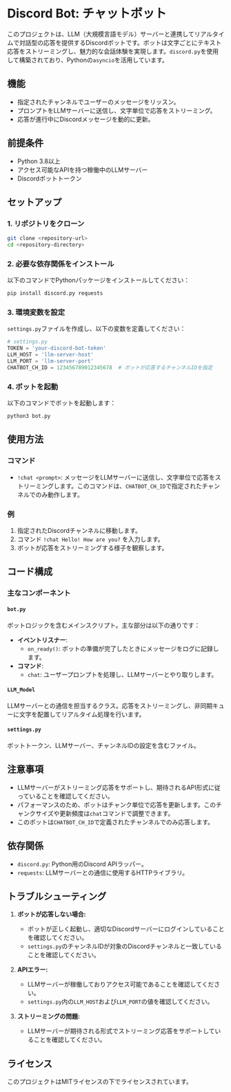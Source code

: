 # Discord Bot: チャットボット

このプロジェクトは、LLM（大規模言語モデル）サーバーと連携してリアルタイムで対話型の応答を提供するDiscordボットです。ボットは文字ごとにテキスト応答をストリーミングし、魅力的な会話体験を実現します。`discord.py`を使用して構築されており、Pythonの`asyncio`を活用しています。

## 機能

- 指定されたチャンネルでユーザーのメッセージをリッスン。
- プロンプトをLLMサーバーに送信し、文字単位で応答をストリーミング。
- 応答が進行中にDiscordメッセージを動的に更新。

## 前提条件

- Python 3.8以上
- アクセス可能なAPIを持つ稼働中のLLMサーバー
- Discordボットトークン

## セットアップ

### 1. リポジトリをクローン
```bash
git clone <repository-url>
cd <repository-directory>
```

### 2. 必要な依存関係をインストール
以下のコマンドでPythonパッケージをインストールしてください：
```bash
pip install discord.py requests
```

### 3. 環境変数を設定
`settings.py`ファイルを作成し、以下の変数を定義してください：

```python
# settings.py
TOKEN = 'your-discord-bot-token'
LLM_HOST = 'llm-server-host'
LLM_PORT = 'llm-server-port'
CHATBOT_CH_ID = 123456789012345678  # ボットが応答するチャンネルIDを指定
```

### 4. ボットを起動
以下のコマンドでボットを起動します：
```bash
python3 bot.py
```

## 使用方法

### コマンド
- `!chat <prompt>`: メッセージをLLMサーバーに送信し、文字単位で応答をストリーミングします。このコマンドは、`CHATBOT_CH_ID`で指定されたチャンネルでのみ動作します。

### 例
1. 指定されたDiscordチャンネルに移動します。
2. コマンド `!chat Hello! How are you?` を入力します。
3. ボットが応答をストリーミングする様子を観察します。

## コード構成

### 主なコンポーネント

#### `bot.py`
ボットロジックを含むメインスクリプト。主な部分は以下の通りです：
- **イベントリスナー**:
  - `on_ready()`: ボットの準備が完了したときにメッセージをログに記録します。
- **コマンド**:
  - `chat`: ユーザープロンプトを処理し、LLMサーバーとやり取りします。

#### `LLM_Model`
LLMサーバーとの通信を担当するクラス。応答をストリーミングし、非同期キューに文字を配置してリアルタイム処理を行います。

#### `settings.py`
ボットトークン、LLMサーバー、チャンネルIDの設定を含むファイル。

## 注意事項

- LLMサーバーがストリーミング応答をサポートし、期待されるAPI形式に従っていることを確認してください。
- パフォーマンスのため、ボットはチャンク単位で応答を更新します。このチャンクサイズや更新頻度は`chat`コマンドで調整できます。
- このボットは`CHATBOT_CH_ID`で定義されたチャンネルでのみ応答します。

## 依存関係

- `discord.py`: Python用のDiscord APIラッパー。
- `requests`: LLMサーバーとの通信に使用するHTTPライブラリ。

## トラブルシューティング

1. **ボットが応答しない場合:**
   - ボットが正しく起動し、適切なDiscordサーバーにログインしていることを確認してください。
   - `settings.py`のチャンネルIDが対象のDiscordチャンネルと一致していることを確認してください。

2. **APIエラー:**
   - LLMサーバーが稼働しておりアクセス可能であることを確認してください。
   - `settings.py`内の`LLM_HOST`および`LLM_PORT`の値を確認してください。

3. **ストリーミングの問題:**
   - LLMサーバーが期待される形式でストリーミング応答をサポートしていることを確認してください。

## ライセンス

このプロジェクトはMITライセンスの下でライセンスされています。
